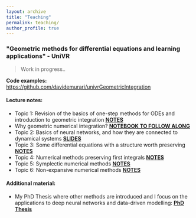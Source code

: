 ```yaml
---
layout: archive
title: "Teaching"
permalink: teaching/
author_profile: true
---
```


### "Geometric methods for differential equations and learning applications" - UniVR

> Work in progress..

**Code examples:** https://github.com/davidemurari/univrGeometricIntegration

#### Lecture notes:

- Topic 1: Revision of the basics of one-step methods for ODEs and introduction to geometric integration [**NOTES**](/notesUniVR/topic1.pdf)
- Why geometric numerical integration? [**NOTEBOOK TO FOLLOW ALONG**](https://github.com/davidemurari/univrGeometricIntegration/blob/main/whyGeometricIntegration.ipynb)
- Topic 2: Basics of neural networks, and how they are connected to dynamical systems [**SLIDES**](/notesUniVR/slidesBackground.pdf)
- Topic 3: Some differential equations with a structure worth preserving [**NOTES**](/notesUniVR/topic2.pdf)
- Topic 4: Numerical methods preserving first integrals [**NOTES**](/notesUniVR/topic3.pdf)
- Topic 5: Symplectic numerical methods [**NOTES**](/notesUniVR/topic4.pdf)
- Topic 6: Non-expansive numerical methods [**NOTES**](/notesUniVR/topic5.pdf)

#### Additional material:
- My PhD Thesis where other methods are introduced and I focus on the applications to deep neural networks and data-driven modelling: [**PhD Thesis**](/phd_thesis.pdf)